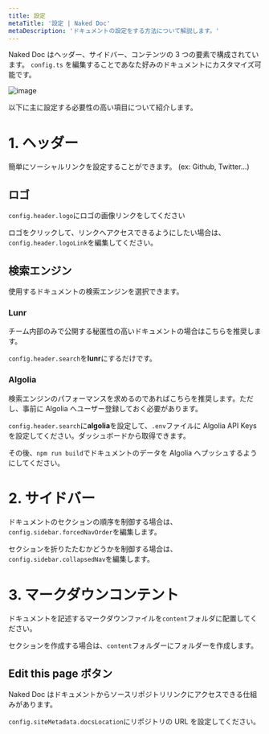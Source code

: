 ```yaml
---
title: 設定
metaTitle: '設定 | Naked Doc'
metaDescription: 'ドキュメントの設定をする方法について解説します。'
---
```


Naked Doc はヘッダー、サイドバー、コンテンツの 3 つの要素で構成されています。
`config.ts` を編集することであなた好みのドキュメントにカスタマイズ可能です。

![image](https://user-images.githubusercontent.com/14067398/89377395-a8dfe600-d72c-11ea-9ab3-c230ef288fb2.png)

以下に主に設定する必要性の高い項目について紹介します。

# 1. ヘッダー

簡単にソーシャルリンクを設定することができます。 (ex: Github, Twitter...)

## ロゴ

`config.header.logo`にロゴの画像リンクをしてください

ロゴをクリックして、リンクへアクセスできるようにしたい場合は、`config.header.logoLink`を編集してください。

## 検索エンジン

使用するドキュメントの検索エンジンを選択できます。

### Lunr

チーム内部のみで公開する秘匿性の高いドキュメントの場合はこちらを推奨します。

`config.header.search`を**lunr**にするだけです。

### Algolia

検索エンジンのパフォーマンスを求めるのであればこちらを推奨します。ただし、事前に Algolia へユーザー登録しておく必要があります。

`config.header.search`に**algolia**を設定して、`.env`ファイルに Algolia API Keys を設定してください。ダッシュボードから取得できます。

その後、`npm run build`でドキュメントのデータを Algolia へプッシュするようにしてください。

# 2. サイドバー

ドキュメントのセクションの順序を制御する場合は、`config.sidebar.forcedNavOrder`を編集します。

セクションを折りたたむかどうかを制御する場合は、`config.sidebar.collapsedNav`を編集します。

# 3. マークダウンコンテント

ドキュメントを記述するマークダウンファイルを`content`フォルダに配置してください。

セクションを作成する場合は、`content`フォルダーにフォルダーを作成します。

## Edit this page ボタン

Naked Doc はドキュメントからソースリポジトリリンクにアクセスできる仕組みがあります。

`config.siteMetadata.docsLocation`にリポジトリの URL を設定してください。
